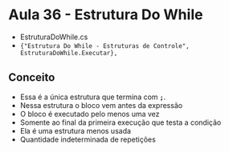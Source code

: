 # Aula 36 - Estrutura Do While

* EstruturaDoWhile.cs
* `{"Estrutura Do While - Estruturas de Controle", EstruturaDoWhile.Executar},`

## Conceito

* Essa é a única estrutura que termina com **`;`**.
* Nessa estrutura o bloco vem antes da expressão
* O bloco é executado pelo menos uma vez
* Somente ao final da primeira execução que testa a condição
* Ela é uma estrutura menos usada
* Quantidade indeterminada de repetições

